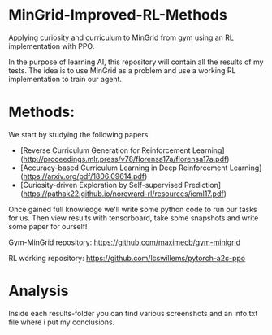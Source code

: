 # MinGrid-Improved-RL-Methods
Applying curiosity and curriculum to MinGrid from gym using an RL implementation with PPO.

In the purpose of learning AI, this repository will contain all the results of my tests.
The idea is to use MinGrid as a problem and use a working RL implementation to train our agent.

# Methods:
We start by studying the following papers:
- [Reverse Curriculum Generation
for Reinforcement Learning] (http://proceedings.mlr.press/v78/florensa17a/florensa17a.pdf)
- [Accuracy-based Curriculum Learning in Deep Reinforcement Learning] (https://arxiv.org/pdf/1806.09614.pdf)
- [Curiosity-driven Exploration by Self-supervised Prediction] (https://pathak22.github.io/noreward-rl/resources/icml17.pdf)

Once gained full knowledge we'll write some python code to run our tasks for us.
Then view results with tensorboard, take some snapshots and write some paper for ourself!

Gym-MinGrid repository: https://github.com/maximecb/gym-minigrid

RL working repository: https://github.com/lcswillems/pytorch-a2c-ppo

# Analysis
Inside each results-folder you can find various screenshots and an info.txt file where i put my conclusions.
